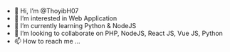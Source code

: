 - 👋 Hi, I’m @ThoyibH07
- 👀 I’m interested in Web Application
- 🌱 I’m currently learning Python & NodeJS
- 💞️ I’m looking to collaborate on PHP, NodeJS, React JS, Vue JS, Python
- 📫 How to reach me ...

<!---
ThoyibH07/ThoyibH07 is a ✨ special ✨ repository because its `README.md` (this file) appears on your GitHub profile.
You can click the Preview link to take a look at your changes.
--->
